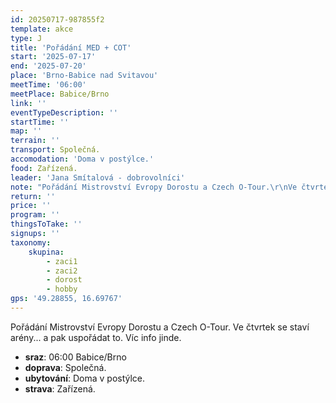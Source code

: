 ```yaml
---
id: 20250717-987855f2
template: akce
type: J
title: 'Pořádání MED + COT'
start: '2025-07-17'
end: '2025-07-20'
place: 'Brno-Babice nad Svitavou'
meetTime: '06:00'
meetPlace: Babice/Brno
link: ''
eventTypeDescription: ''
startTime: ''
map: ''
terrain: ''
transport: Společná.
accomodation: 'Doma v postýlce.'
food: Zařízená.
leader: 'Jana Smítalová - dobrovolníci'
note: "Pořádání Mistrovství Evropy Dorostu a Czech O-Tour.\r\nVe čtvrtek se staví arény... a pak uspořádat to. Víc info jinde."
return: ''
price: ''
program: ''
thingsToTake: ''
signups: ''
taxonomy:
    skupina:
        - zaci1
        - zaci2
        - dorost
        - hobby
gps: '49.28855, 16.69767'
---
```


Pořádání Mistrovství Evropy Dorostu a Czech O-Tour.
Ve čtvrtek se staví arény... a pak uspořádat to. Víc info jinde.
* **sraz**: 06:00 Babice/Brno
* **doprava**: Společná.
* **ubytování**: Doma v postýlce.
* **strava**: Zařízená.
